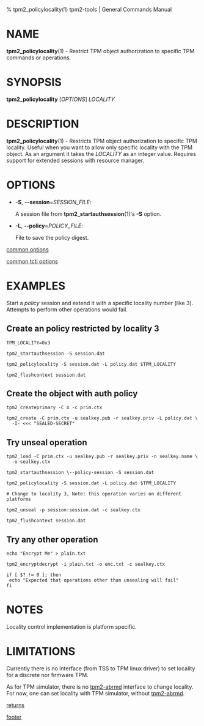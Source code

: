 % tpm2_policylocality(1) tpm2-tools | General Commands Manual

# NAME

**tpm2_policylocality**(1) - Restrict TPM object authorization to specific
TPM commands or operations.

# SYNOPSIS

**tpm2_policylocality** [*OPTIONS*] _LOCALITY_

# DESCRIPTION

**tpm2_policylocality**(1) - Restricts TPM object authorization to specific
TPM locality. Useful when you want to allow only specific locality
with the TPM object. As an argument it takes the _LOCALITY_ as an integer
value. Requires support for extended sessions with resource manager.

# OPTIONS

  * **-S**, **\--session**=_SESSION\_FILE_:

    A session file from **tpm2_startauthsession**(1)'s **-S** option.

  * **-L**, **\--policy**=_POLICY\_FILE_:

    File to save the policy digest.

[common options](common/options.md)

[common tcti options](common/tcti.md)

# EXAMPLES

Start a *policy* session and extend it with a specific locality number (like 3).
Attempts to perform other operations would fail.

## Create an policy restricted by locality 3
```
TPM_LOCALITY=0x3

tpm2_startauthsession -S session.dat

tpm2_policylocality -S session.dat -L policy.dat $TPM_LOCALITY

tpm2_flushcontext session.dat
```

## Create the object with auth policy
```
tpm2_createprimary -C o -c prim.ctx

tpm2_create -C prim.ctx -u sealkey.pub -r sealkey.priv -L policy.dat \
  -I- <<< "SEALED-SECRET"
```

## Try unseal operation
```
tpm2_load -C prim.ctx -u sealkey.pub -r sealkey.priv -n sealkey.name \
  -o sealkey.ctx

tpm2_startauthsession \--policy-session -S session.dat

tpm2_policylocality -S session.dat -L policy.dat $TPM_LOCALITY

# Change to locality 3, Note: this operation varies on different platforms

tpm2_unseal -p session:session.dat -c sealkey.ctx

tpm2_flushcontext session.dat
```

## Try any other operation
```
echo "Encrypt Me" > plain.txt

tpm2_encryptdecrypt -i plain.txt -o enc.txt -c sealkey.ctx

if [ $? != 0 ]; then
 echo "Expected that operations other than unsealing will fail"
fi
```

# NOTES

Locality control implementation is platform specific.

# LIMITATIONS

Currently there is no interface (from TSS to TPM linux driver) to set
locality for a discrete nor firmware TPM.

As for TPM simulator, there is no [tpm2-abrmd](https://github.com/tpm2-software/tpm2-abrmd) interface to change locality.
For now, one can set locality with TPM simulator, without [tpm2-abrmd](https://github.com/tpm2-software/tpm2-abrmd).

[returns](common/returns.md)

[footer](common/footer.md)
